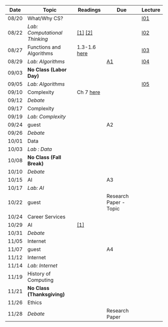 

| Date   | Topic                      | Readings                      | Due           | Lecture      |
| ------ |----------------------------|-------------------------------|---------------|--------------|
| 08/20  | What/Why CS?               |                               |               | [l01](lec/l01/main.ipynb)             |
| 08/22  | *Lab: Computational Thinking* | [[1]](http://robpatro.com/blog/?p=207) [[2]](https://www.cs.cmu.edu/~wing/publications/Wing06.pdf)                              |               |  [l02](lec/l02/main.ipynb)            |
| 08/27  | Functions and Algorithms   | 1.3-1.6 [here](http://interactivepython.org/runestone/static/pythonds/index.html)                              |             |              [l03](lec/l03/main.ipynb)  |
| 08/29  | *Lab: Algorithms*            |                               | [A1](assignments/a1/)              |       [l04](lec/l04/main.ipynb)       |
| 09/03  | **No Class (Labor Day)**   |                               |               |              |
| 09/05  | *Lab: Algorithms*            |                               |               |     [l05](https://trinket.io/python/e0bbb853e7)         |
| 09/10  | Complexity                 | Ch 7 [here](https://www.cs.hmc.edu/csforall/HowHardIsThisProblem/HowHardIsThisProblem.html)                              |               |              |
| 09/12  | *Debate*                     |                               |               |              |
| 09/17  | Complexity                 |                               |               |              |
| 09/19  | *Lab: Complexity*            |                               |               |              |
| 09/24  | guest                       |                               | A2            |              |
| 09/26  | *Debate*                     |                               |               |              |
| 10/01  | Data                       |                               |               |              |
| 10/03  | *Lab : Data*                 |                               |               |              |
| 10/08  | **No Class (Fall Break)**  |                               |               |              |
| 10/10  | *Debate*                     |                               |               |              |
| 10/15  | AI                         |                               | A3            |              |
| 10/17  | *Lab: AI*                        |                               |               |              |
| 10/22  | guest                      |                               | Research Paper - Topic              |              |
| 10/24  | Career Services                      |                               |               |              |
| 10/29  | AI                         |   [[1]](https://medium.com/@mijordan3/artificial-intelligence-the-revolution-hasnt-happened-yet-5e1d5812e1e7)                            |               |              |
| 10/31  | *Debate*                     |                               |               |              |
| 11/05  | Internet                   |                               |               |              |
| 11/07  | guest                      |                               | A4            |              |
| 11/12  | Internet                   |                               |               |              |
| 11/14  | *Lab: Internet*              |                               |               |              |
| 11/19  | History of Computing       |                               |               |              |
| 11/21  | **No Class (Thanksgiving)**|                               |               |              |
| 11/26  | Ethics                     |                               |               |              |
| 11/28  | *Debate*               |                               | Research Paper|              |
